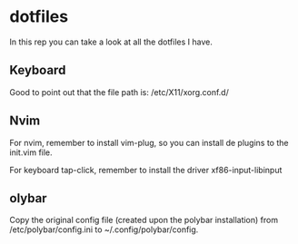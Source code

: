 # dotfiles

In this rep you can take a look at all the dotfiles I have.

## Keyboard

Good to point out that the file path is: /etc/X11/xorg.conf.d/


## Nvim

For nvim, remember to install vim-plug, so you can install de plugins to the init.vim file.

For keyboard tap-click, remember to install the driver xf86-input-libinput

## olybar

Copy the original config file (created upon the polybar installation) from /etc/polybar/config.ini to ~/.config/polybar/config.
